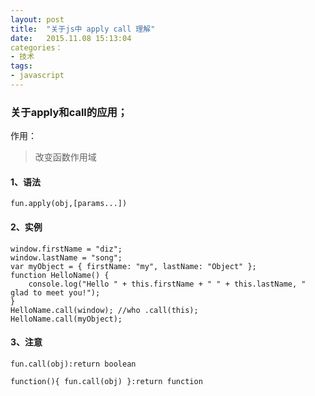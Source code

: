 ```yaml
---
layout: post
title:  "关于js中 apply call 理解"
date:   2015.11.08 15:13:04 
categories：
- 技术
tags:
- javascript 
---
```

### 关于apply和call的应用；
作用：

> 改变函数作用域

#### 1、语法
	
	fun.apply(obj,[params...])

#### 2、实例
	
	window.firstName = "diz";
	window.lastName = "song";
	var myObject = { firstName: "my", lastName: "Object" };
	function HelloName() {
		console.log("Hello " + this.firstName + " " + this.lastName, " glad to meet you!");
	}
	HelloName.call(window); //who .call(this);
	HelloName.call(myObject); 

#### 3、注意

	fun.call(obj):return boolean

	function(){ fun.call(obj) }:return function 


